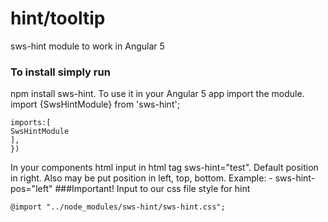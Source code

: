 # hint/tooltip
sws-hint module to work in Angular 5
### To install simply run
npm install sws-hint.
To use it in your Angular 5 app import the module.
import {SwsHintModule} from 'sws-hint';
```@NgModule({
imports:[
SwsHintModule
],
})  
``` 
In your components html input in html tag sws-hint="test". Default position in right. Also may be put position in left, top, bottom. Example: - sws-hint-pos="left"
###Important! Input to our css file style for hint
```
@import "../node_modules/sws-hint/sws-hint.css";
``` 